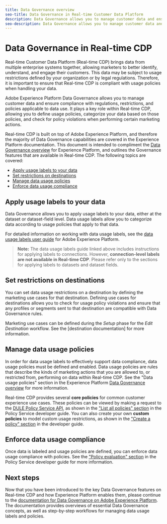 ```yaml
---
title: Data Governance overview
seo-title: Data Governance in Real-time Customer Data Platform
description: Data Governance allows you to manage customer data and ensure compliance with regulations, restrictions, and policies applicable to data use. 
seo-description: Data Governance allows you to manage customer data and ensure compliance with regulations, restrictions, and policies applicable to data use. 
---
```


# Data Governance in Real-time CDP

Real-time Customer Data Platform (Real-time CDP) brings data from multiple enterprise systems together, allowing marketers to better identify, understand, and engage their customers. This data may be subject to usage restrictions defined by your organization or by legal regulations. Therefore, it is important to ensure that Real-time CDP is compliant with usage policies when handling your data.

Adobe Experience Platform Data Governance allows you to manage customer data and ensure compliance with regulations, restrictions, and policies applicable to data use. It plays a key role within Real-time CDP, allowing you to define usage policies, categorize your data based on those policies, and check for policy violations when performing certain marketing actions.

Real-time CDP is built on top of Adobe Experience Platform, and therefore the majority of Data Governance capabilities are covered in the Experience Platform documentation. This document is intended to compliment the [Data Governance overview](https://www.adobe.io/apis/experienceplatform/home/dule/duleservices.html#!api-specification/markdown/narrative/technical_overview/data_governance/dule_overview.md) for Experience Platform, and outlines the Governance features that are available in Real-time CDP. The following topics are covered:

* [Apply usage labels to your data](#apply-usage-labels-to-your-data)
* [Set restrictions on destinations](#set-restrictions-on-destinations)
* [Manage data usage policies](#manage-data-usage-policies)
* [Enforce data usage compliance](#enforce-data-usage-compliance)

## Apply usage labels to your data

Data Governance allows you to apply usage labels to your data, either at the dataset or dataset-field level. Data usage labels allow you to categorize data according to usage policies that apply to that data. 

For detailed information on working with data usage labels, see the [data usage labels user guide](https://www.adobe.io/apis/experienceplatform/home/dule/duleservices.html#!api-specification/markdown/narrative/tutorials/dule/dule_working_with_labels.md) for Adobe Experience Platform.

> **Note:** The data usage labels guide linked above includes instructions for applying labels to connections. However, **connection-level labels are not available in Real-time CDP**. Please refer only to the sections for applying labels to datasets and dataset fields.

## Set restrictions on destinations

You can set data usage restrictions on a destination by defining the marketing use cases for that destination. Defining use cases for destinations allows you to check for usage policy violations and ensure that any profiles or segments sent to that destination are compatible with Data Governance rules.

Marketing use cases can be defined during the _Setup_ phase for the _Edit Destination_ workflow. See the [destination documentation] for more information.

<!-- Link to destination docs to be added after they are merged. -->

## Manage data usage policies

In order for data usage labels to effectively support data compliance, data usage policies must be defined and enabled. Data usage policies are rules that describe the kinds of marketing actions that you are allowed to, or restricted from, performing on data within Real-time CDP. See the "Data usage policies" section in the Experience Platform [Data Governance overview](https://www.adobe.io/apis/experienceplatform/home/dule/duleservices.html#!api-specification/markdown/narrative/technical_overview/data_governance/dule_overview.md#data-usage-policies) for more information.

Real-time CDP provides several **core policies** for common customer experience use cases. These policies can be viewed by making a request to the [DULE Policy Service API](https://www.adobe.io/apis/experienceplatform/home/api-reference.html#!acpdr/swagger-specs/dule-policy-service.yaml), as shown in the ["List all policies" section](https://www.adobe.io/apis/experienceplatform/home/dule/duleservices.html#!api-specification/markdown/narrative/technical_overview/data_governance/dule_policy_service_developer_guide.md#list-all-policies) in the Policy Service developer guide. You can also create your own **custom policies** to model custom usage restrictions, as shown in the ["Create a policy" section](https://www.adobe.io/apis/experienceplatform/home/dule/duleservices.html#!api-specification/markdown/narrative/technical_overview/data_governance/dule_policy_service_developer_guide.md#create-a-policy) in the developer guide.

## Enforce data usage compliance

Once data is labeled and usage policies are defined, you can enforce data usage compliance with policies. See the ["Policy evaluation" section](https://www.adobe.io/apis/experienceplatform/home/dule/duleservices.html#!api-specification/markdown/narrative/technical_overview/data_governance/dule_policy_service_developer_guide.md#policy-evaluation) in the Policy Service developer guide for more information.

## Next steps

Now that you have been introduced to the key Data Governance features on Real-time CDP and how Experience Platform enables them, please continue to the [documentation for Data Governance on Adobe Experience Platform](https://www.adobe.io/apis/experienceplatform/home/dule/duleservices.html). The documentation provides overviews of essential Data Governance concepts, as well as step-by-step workflows for managing data usage labels and policies.